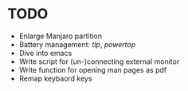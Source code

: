 # TODO

- Enlarge Manjaro partition
- Battery management: _tlp_, _powertop_
- Dive into emacs
- Write script for (un-)connecting external monitor
- Write function for opening man pages as pdf
- Remap keybaord keys
